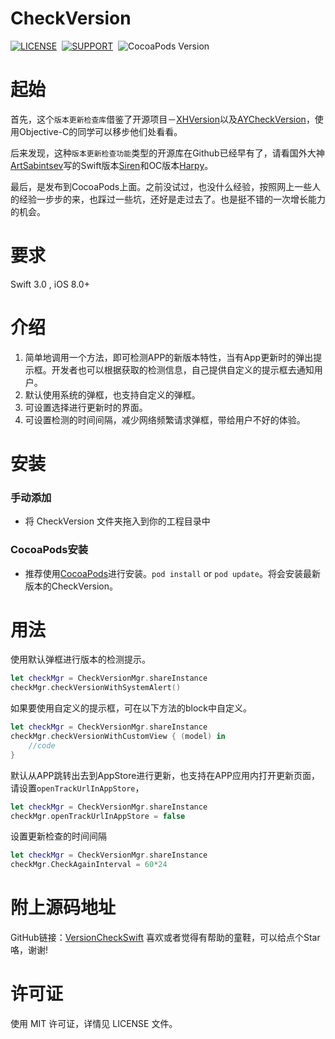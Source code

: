 # CheckVersion

[![LICENSE](https://img.shields.io/badge/license-MIT-green.svg)](https://github.com/AYJk/AYPageControl/blob/master/License)&nbsp;
[![SUPPORT](https://img.shields.io/badge/support-iOS8-blue.svg)](https://en.wikipedia.org/wiki/IOS_8)&nbsp;
![CocoaPods Version](https://img.shields.io/badge/pod-v1.2.0-brightgreen.svg)

# 起始

首先，这个`版本更新检查库`借鉴了开源项目－[XHVersion](https://github.com/CoderZhuXH/XHVersion)以及[AYCheckVersion](https://github.com/AYJk/AYCheckVersion)，使用Objective-C的同学可以移步他们处看看。

后来发现，这种`版本更新检查功能`类型的开源库在Github已经早有了，请看国外大神[ArtSabintsev](https://github.com/ArtSabintsev)写的Swift版本[Siren](https://github.com/ArtSabintsev/Siren)和OC版本[Harpy](https://github.com/ArtSabintsev/Harpy)。

最后，是发布到CocoaPods上面。之前没试过，也没什么经验，按照网上一些人的经验一步步的来，也踩过一些坑，还好是走过去了。也是挺不错的一次增长能力的机会。


# 要求
Swift 3.0 , iOS 8.0+

# 介绍
1. 简单地调用一个方法，即可检测APP的新版本特性，当有App更新时的弹出提示框。开发者也可以根据获取的检测信息，自己提供自定义的提示框去通知用户。
2. 默认使用系统的弹框，也支持自定义的弹框。
3. 可设置选择进行更新时的界面。
4. 可设置检测的时间间隔，减少网络频繁请求弹框，带给用户不好的体验。

# 安装

### 手动添加
* 将 CheckVersion 文件夹拖入到你的工程目录中

### CocoaPods安装
* 推荐使用[CocoaPods](http://cocoapods.org/)进行安装。`pod install` or `pod update`。将会安装最新版本的CheckVersion。


# 用法

使用默认弹框进行版本的检测提示。

```swift
let checkMgr = CheckVersionMgr.shareInstance
checkMgr.checkVersionWithSystemAlert()
```

如果要使用自定义的提示框，可在以下方法的block中自定义。

```swift
let checkMgr = CheckVersionMgr.shareInstance
checkMgr.checkVersionWithCustomView { (model) in
    //code
}
```


默认从APP跳转出去到AppStore进行更新，也支持在APP应用内打开更新页面，请设置`openTrackUrlInAppStore`，

```swift
let checkMgr = CheckVersionMgr.shareInstance
checkMgr.openTrackUrlInAppStore = false
```

设置更新检查的时间间隔

```swift
let checkMgr = CheckVersionMgr.shareInstance    
checkMgr.CheckAgainInterval = 60*24
```

# 附上源码地址
GitHub链接：[VersionCheckSwift](https://github.com/ljhang/VersionCheckSwift)
喜欢或者觉得有帮助的童鞋，可以给点个Star咯，谢谢!

# 许可证

使用 MIT 许可证，详情见 LICENSE 文件。	



